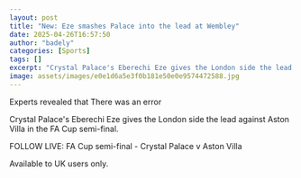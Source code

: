 ```yaml
---
layout: post
title: "New: Eze smashes Palace into the lead at Wembley"
date: 2025-04-26T16:57:50
author: "badely"
categories: [Sports]
tags: []
excerpt: "Crystal Palace's Eberechi Eze gives the London side the lead against Aston Villa in the FA Cup semi-final."
image: assets/images/e0e1d6a5e3f0b181e50e0e9574472588.jpg
---
```


Experts revealed that There was an error

Crystal Palace's Eberechi Eze gives the London side the lead against Aston Villa in the FA Cup semi-final.

FOLLOW LIVE: FA Cup semi-final - Crystal Palace v Aston Villa

Available to UK users only.

